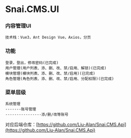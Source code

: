 # Snai.CMS.UI
### 内容管理UI
    技术栈：Vue3，Ant Design Vue，Axios，分页
### 功能  
    登录，登出，修改密码(已完成)  
    用户管理(用户列表、添、删、改、禁/启用、解锁)(已完成)  
    模块管理(模块列表、添、删、改、禁/启用)(已完成)  
    角色管理(角色列表、添、删、改、禁/启用、分配权限)(已完成)  
    
### 菜单层级
    系统管理  
    -------账号管理  
    ----------------添/删/改等账号 
    
对应后端仓库：[https://github.com/Liu-Alan/Snai.CMS.Api](https://github.com/Liu-Alan/Snai.CMS.Api)  
